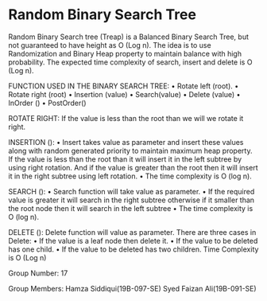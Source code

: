 # Random Binary Search Tree
Random Binary Search tree (Treap) is a Balanced Binary Search Tree, but not guaranteed to have height as O (Log n). The idea is to use Randomization and Binary Heap property to maintain balance with high probability. The expected time complexity of search, insert and delete is O (Log n).

FUNCTION USED IN THE BINARY SEARCH TREE:
• Rotate left (root).
• Rotate right (root)
• Insertion (value)
• Search(value)
• Delete (value)
• InOrder ()
• PostOrder()

ROTATE RIGHT:
If the value is less than the root than we will we rotate it right.

INSERTION ():
• Insert takes value as parameter and insert these values along with random generated priority to maintain maximum heap property. If the value is less than the root than it will insert it in the left subtree by using right rotation. And if the value is greater than the root then it will insert it in the right subtree using left rotation.
• The time complexity is O (log n).

SEARCH ():
• Search function will take value as parameter.
• If the required value is greater it will search in the right subtree otherwise if it smaller than the root node then it will search in the left subtree
• The time complexity is O (log n).

DELETE ():
Delete function will value as parameter.
There are three cases in Delete:
• If the value is a leaf node then delete it.
• If the value to be deleted has one child.
• If the value to be deleted has two children.
Time Complexity is O (Log n)

Group Number:
17

Group Members:
Hamza Siddiqui(19B-097-SE)
Syed Faizan Ali(19B-091-SE)
